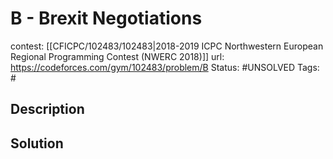 # B - Brexit Negotiations

contest: [[CFICPC/102483/102483|2018-2019 ICPC Northwestern European Regional Programming Contest (NWERC 2018)]]
url: https://codeforces.com/gym/102483/problem/B
Status: #UNSOLVED
Tags: #

## Description

## Solution

